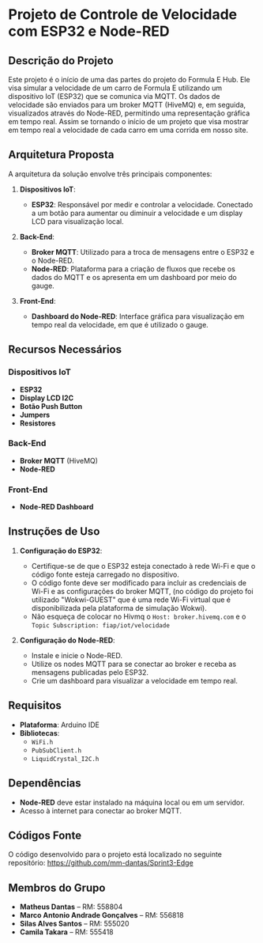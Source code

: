 # Projeto de Controle de Velocidade com ESP32 e Node-RED

## Descrição do Projeto

Este projeto é o início de uma das partes do projeto do Formula E Hub. Ele visa simular a velocidade de um carro de Formula E utilizando um dispositivo IoT (ESP32) que se comunica via MQTT. Os dados de velocidade são enviados para um broker MQTT (HiveMQ) e, em seguida, visualizados através do Node-RED, permitindo uma representação gráfica em tempo real. Assim se tornando o início de um projeto que visa mostrar em tempo real a velocidade de cada carro em uma corrida em nosso site.

## Arquitetura Proposta

A arquitetura da solução envolve três principais componentes:

1. **Dispositivos IoT**:
   - **ESP32**: Responsável por medir e controlar a velocidade. Conectado a um botão para aumentar ou diminuir a velocidade e um display LCD para visualização local.

2. **Back-End**:
   - **Broker MQTT**: Utilizado para a troca de mensagens entre o ESP32 e o Node-RED.
   - **Node-RED**: Plataforma para a criação de fluxos que recebe os dados do MQTT e os apresenta em um dashboard por meio do gauge.

3. **Front-End**:
   - **Dashboard do Node-RED**: Interface gráfica para visualização em tempo real da velocidade, em que é utilizado o gauge.

## Recursos Necessários

### Dispositivos IoT
- **ESP32**
- **Display LCD I2C**
- **Botão Push Button**
- **Jumpers**
- **Resistores**

### Back-End
- **Broker MQTT** (HiveMQ)
- **Node-RED**

### Front-End
- **Node-RED Dashboard**

## Instruções de Uso

1. **Configuração do ESP32**:
   - Certifique-se de que o ESP32 esteja conectado à rede Wi-Fi e que o código fonte esteja carregado no dispositivo.
   - O código fonte deve ser modificado para incluir as credenciais de Wi-Fi e as configurações do broker MQTT, (no código do projeto foi utilizado "Wokwi-GUEST" que é uma rede Wi-Fi virtual que é disponibilizada pela plataforma de simulação Wokwi).
   - Não esqueça de colocar no Hivmq o `Host: broker.hivemq.com` e o `Topic Subscription: fiap/iot/velocidade`

2. **Configuração do Node-RED**:
   - Instale e inicie o Node-RED.
   - Utilize os nodes MQTT para se conectar ao broker e receba as mensagens publicadas pelo ESP32.
   - Crie um dashboard para visualizar a velocidade em tempo real.

## Requisitos

- **Plataforma**: Arduino IDE
- **Bibliotecas**:
  - `WiFi.h`
  - `PubSubClient.h`
  - `LiquidCrystal_I2C.h`

## Dependências

- **Node-RED** deve estar instalado na máquina local ou em um servidor.
- Acesso à internet para conectar ao broker MQTT.

## Códigos Fonte

O código desenvolvido para o projeto está localizado no seguinte repositório: https://github.com/mm-dantas/Sprint3-Edge



## Membros do Grupo

- **Matheus Dantas** – RM: 558804
- **Marco Antonio Andrade Gonçalves** – RM: 556818
- **Silas Alves Santos** – RM: 555020
- **Camila Takara** – RM: 555418
